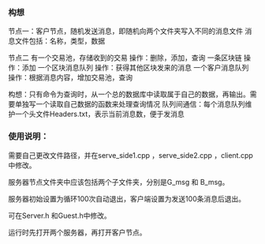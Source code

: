 ### 构想

节点一：客户节点，随机发送消息，即随机向两个文件夹写入不同的消息文件
消息文件包括：名称，类型，数据

节点二
有一个交易池，存储收到的交易
操作：删除，添加，查询
一条区块链
操作：添加
一个区块消息队列
操作：获得其他区块发来的消息
一个客户消息队列
操作：根据消息内容，增加交易池，查询

构想：只有命令为查询时，从一个总的数据库中读取属于自己的数据，再输出。需要单独写一个读取自己数据的函数来处理查询情况
队列间通信：每个消息队列维护一个头文件Headers.txt，表示当前消息数，便于发消息







### 使用说明：

需要自己更改文件路径，并在serve_side1.cpp ，serve_side2.cpp ，client.cpp中修改。

服务器节点文件夹中应该包括两个子文件夹，分别是G_msg 和 B_msg。

服务器初始设置为循环100次自动退出，客户端设置为发送100条消息后退出。

可在Server.h 和Guest.h中修改。

运行时先打开两个服务器，再打开客户节点。
